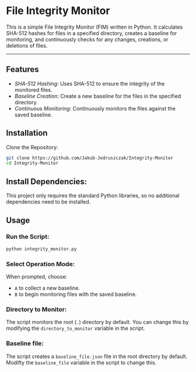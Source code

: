 # File Integrity Monitor
This is a simple File Integrity Monitor (FIM) written in Python. It calculates SHA-512 hashes for files in a specified directory, creates a baseline for monitoring, and continuously checks for any changes, creations, or deletions of files.

---

## Features
* *SHA-512 Hashing*: Uses SHA-512 to ensure the integrity of the monitored files.
* *Baseline Creation*: Create a new baseline for the files in the specified directory.
* *Continuous Monitoring*: Continuously monitors the files against the saved baseline.

## Installation
Clone the Repository:
```bash
git clone https://github.com/Jakub-Jedruszczak/Integrity-Monitor
cd Integrity-Monitor
```

## Install Dependencies:
This project only requires the standard Python libraries, so no additional dependencies need to be installed.

## Usage
### Run the Script:
```bash
python integrity_monitor.py
```
### Select Operation Mode:
When prompted, choose:
* `A` to collect a new baseline.
* `B` to begin monitoring files with the saved baseline.

### Directory to Monitor:
The script monitors the root (`.`) directory by default. You can change this by modifying the `directory_to_monitor` variable in the script.

### Baseline file:
The script creates a `baseline_file.json` file in the root directory by default. Modifty the `baseline_file` variable in the script to change this.
